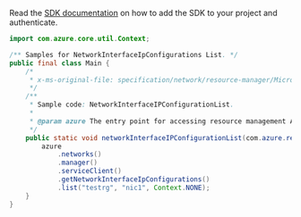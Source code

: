 Read the [SDK documentation](https://github.com/Azure/azure-sdk-for-java/blob/azure-resourcemanager_2.10.0/sdk/resourcemanager/azure-resourcemanager/README.md) on how to add the SDK to your project and authenticate.

```java
import com.azure.core.util.Context;

/** Samples for NetworkInterfaceIpConfigurations List. */
public final class Main {
    /*
     * x-ms-original-file: specification/network/resource-manager/Microsoft.Network/stable/2021-05-01/examples/NetworkInterfaceIPConfigurationList.json
     */
    /**
     * Sample code: NetworkInterfaceIPConfigurationList.
     *
     * @param azure The entry point for accessing resource management APIs in Azure.
     */
    public static void networkInterfaceIPConfigurationList(com.azure.resourcemanager.AzureResourceManager azure) {
        azure
            .networks()
            .manager()
            .serviceClient()
            .getNetworkInterfaceIpConfigurations()
            .list("testrg", "nic1", Context.NONE);
    }
}
```
